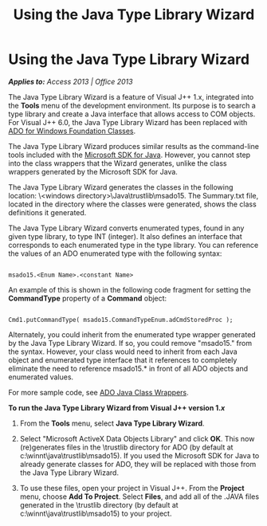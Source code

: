 ﻿---
title: Using the Java Type Library Wizard
TOCTitle: Using the Java Type Library Wizard
ms:assetid: 96af770c-c7c2-c905-3c3e-383a5b99cab2
ms:mtpsurl: https://msdn.microsoft.com/en-us/library/JJ249670(v=office.15)
ms:contentKeyID: 48546455
ms.date: 09/18/2015
mtps_version: v=office.15
---

# Using the Java Type Library Wizard


_**Applies to:** Access 2013 | Office 2013_

The Java Type Library Wizard is a feature of Visual J++ 1.x, integrated into the **Tools** menu of the development environment. Its purpose is to search a type library and create a Java interface that allows access to COM objects. For Visual J++ 6.0, the Java Type Library Wizard has been replaced with [ADO for Windows Foundation Classes](ado-wfc-programming.md).

The Java Type Library Wizard produces similar results as the command-line tools included with the [Microsoft SDK for Java](using-the-microsoft-sdk-for-java.md). However, you cannot step into the class wrappers that the Wizard generates, unlike the class wrappers generated by the Microsoft SDK for Java.

The Java Type Library Wizard generates the classes in the following location: \\\<windows directory\>\\Java\\trustlib\\msado15. The Summary.txt file, located in the directory where the classes were generated, shows the class definitions it generated.

The Java Type Library Wizard converts enumerated types, found in any given type library, to type INT (integer). It also defines an interface that corresponds to each enumerated type in the type library. You can reference the values of an ADO enumerated type with the following syntax:

``` 
 
msado15.<Enum Name>.<constant Name> 
```

An example of this is shown in the following code fragment for setting the **CommandType** property of a **Command** object:

``` 
 
Cmd1.putCommandType( msado15.CommandTypeEnum.adCmdStoredProc ); 
```

Alternately, you could inherit from the enumerated type wrapper generated by the Java Type Library Wizard. If so, you could remove "msado15." from the syntax. However, your class would need to inherit from each Java object and enumerated type interface that it references to completely eliminate the need to reference msado15.\* in front of all ADO objects and enumerated values.

For more sample code, see [ADO Java Class Wrappers](ado-java-class-wrappers.md).

**To run the Java Type Library Wizard from Visual J++ version 1.*x***

1.  From the **Tools** menu, select **Java Type Library Wizard**.

2.  Select "Microsoft ActiveX Data Objects Library" and click **OK**. This now (re)generates files in the \\trustlib directory for ADO (by default at c:\\winnt\\java\\trustlib\\msado15). If you used the Microsoft SDK for Java to already generate classes for ADO, they will be replaced with those from the Java Type Library Wizard.

3.  To use these files, open your project in Visual J++. From the **Project** menu, choose **Add To Project**. Select **Files**, and add all of the .JAVA files generated in the \\trustlib directory (by default at c:\\winnt\\java\\trustlib\\msado15) to your project.

